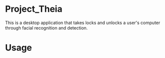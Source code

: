# Project_Theia

This is a desktop application that takes locks and unlocks a user's computer 
through facial recognition and detection. 

# Usage 
